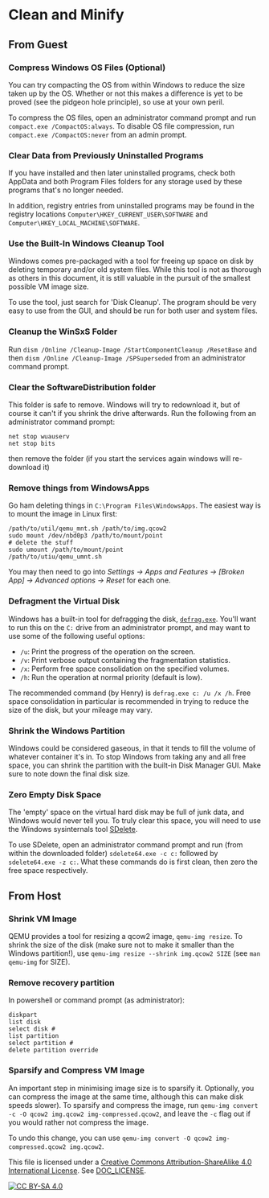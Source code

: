 # Clean and Minify

## From Guest

### Compress Windows OS Files (Optional)

You can try compacting the OS from within Windows to reduce the size taken up
by the OS. Whether or not this makes a difference is yet to be proved (see the
pidgeon hole principle), so use at your own peril.

To compress the OS files, open an administrator command prompt and run
`compact.exe /CompactOS:always`. To disable OS file compression, run
`compact.exe /CompactOS:never` from an admin prompt.


### Clear Data from Previously Uninstalled Programs

If you have installed and then later uninstalled programs, check both
AppData and both Program Files folders for any storage used by these programs
that's no longer needed.

In addition, registry entries from uninstalled programs may be found in the
registry locations `Computer\HKEY_CURRENT_USER\SOFTWARE` and
`Computer\HKEY_LOCAL_MACHINE\SOFTWARE`.


### Use the Built-In Windows Cleanup Tool

Windows comes pre-packaged with a tool for freeing up space on disk by deleting
temporary and/or old system files. While this tool is not as thorough as others
in this document, it is still valuable in the pursuit of the smallest possible
VM image size.

To use the tool, just search for 'Disk Cleanup'. The program should be very
easy to use from the GUI, and should be run for both user and system files.


### Cleanup the WinSxS Folder

Run `dism /Online /Cleanup-Image /StartComponentCleanup /ResetBase` and then
`dism /Online /Cleanup-Image /SPSuperseded` from an
administrator command prompt.


### Clear the SoftwareDistribution folder

This folder is safe to remove. Windows will try to redownload it, but of
course it can't if you shrink the drive afterwards. Run the following from an
administrator command prompt:

```
net stop wuauserv
net stop bits
```

then remove the folder (if you start the services again windows will
re-download it)


### Remove things from WindowsApps

Go ham deleting things in `C:\Program Files\WindowsApps`. The easiest way is to
mount the image in Linux first:

```
/path/to/util/qemu_mnt.sh /path/to/img.qcow2
sudo mount /dev/nbd0p3 /path/to/mount/point
# delete the stuff
sudo umount /path/to/mount/point
/path/to/utiu/qemu_umnt.sh
```

You may then need to go into *Settings -> Apps and Features -> [Broken App] ->
Advanced options -> Reset* for each one.


### Defragment the Virtual Disk

Windows has a built-in tool for defragging the disk,
[`defrag.exe`][defrag-docs]. You'll want to run this on the `C:` drive from an
administrator prompt, and may want to use some of the following useful options:
- `/u`: Print the progress of the operation on the screen.
- `/v`: Print verbose output containing the fragmentation statistics.
- `/x`: Perform free space consolidation on the specified volumes.
- `/h`: Run the operation at normal priority (default is low).

The recommended command (by Henry) is `defrag.exe c: /u /x /h`. Free space
consolidation in particular is recommended in trying to reduce the size
of the disk, but your mileage may vary.


### Shrink the Windows Partition

Windows could be considered gaseous, in that it tends to fill the volume of
whatever container it's in. To stop Windows from taking any and all free space,
you can shrink the partition with the built-in Disk Manager GUI. Make sure to
note down the final disk size.


### Zero Empty Disk Space

The 'empty' space on the virtual hard disk may be full of junk data, and
Windows would never tell you. To truly clear this space, you will need to use
the Windows sysinternals tool [SDelete][sdelete-dl].

To use SDelete, open an administrator command prompt and run (from within
the downloaded folder) `sdelete64.exe -c c:` followed by `sdelete64.exe -z c:`.
What these commands do is first clean, then zero the free space respectively.


## From Host

### Shrink VM Image

QEMU provides a tool for resizing a qcow2 image, `qemu-img resize`. To shrink
the size of the disk (make sure not to make it smaller than the Windows
partition!), use `qemu-img resize --shrink img.qcow2 SIZE` (see `man qemu-img`
for SIZE).


### Remove recovery partition

In powershell or command prompt (as administrator):

```
diskpart
list disk
select disk #
list partition
select partition #
delete partition override
```


### Sparsify and Compress VM Image

An important step in minimising image size is to sparsify it. Optionally, you
can compress the image at the same time, although this can make disk speeds
slower). To sparsify and compress the image, run
`qemu-img convert -c -O qcow2 img.qcow2 img-compressed.qcow2`, and leave the
`-c` flag out if you would rather not compress the image.

To undo this change, you can use
`qemu-img convert -O qcow2 img-compressed.qcow2 img.qcow2`.

This file is licensed under a
[Creative Commons Attribution-ShareAlike 4.0 International License][cc-by-sa].
See [DOC_LICENSE](../DOC_LICENSE).

[![CC BY-SA 4.0][cc-by-sa-image]][cc-by-sa]

[cc-by-sa]: http://creativecommons.org/licenses/by-sa/4.0/
[cc-by-sa-image]: https://licensebuttons.net/l/by-sa/4.0/88x31.png

[defrag-docs]: https://docs.microsoft.com/en-us/windows-server/administration/windows-commands/defrag
[sdelete-dl]: https://docs.microsoft.com/en-us/sysinternals/downloads/sdelete
